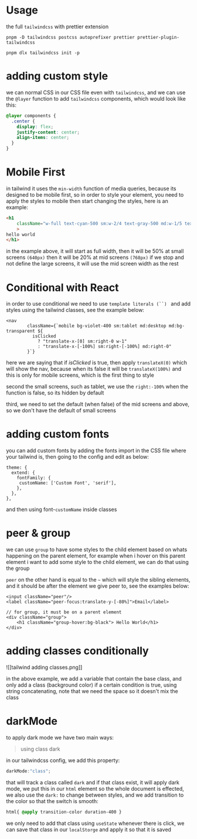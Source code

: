 
# Usage

the full `tailwindcss` with prettier extension 

```
pnpm -D tailwindcss postcss autoprefixer prettier prettier-plugin-tailwindcss

pnpm dlx tailwindcss init -p
```

# adding custom style

we can normal CSS in our CSS file even with `tailwindcss`, and we can use the `@layer` function to add `tailwindcss` components, which would look like this:

```CSS
@layer components {
  .center {
    display: flex;
    justify-content: center;
    align-items: center;
  }
}
```
# Mobile First


in tailwind it uses the `min-width` function of media queries, because its designed to be mobile first, so in order to style your element, you need to apply the styles to mobile then start changing the styles, here is an example:

```HTMl
<h1 
	className="w-full text-cyan-500 sm:w-2/4 text-gray-500 md:w-1/5 text-red-500"
	>
hello world
</h1>
```

in the example above, it will start as full width, then it will be 50% at small screens `(640px)` then it will be 20% at mid screens `(768px)` if we stop and not define the large screens, it will use the mid screen width as the rest

# Conditional with React

in order to use conditional we need to use `template literals (``) ` and add styles using the tailwind classes, see the example below:

```JSX
<nav
        className={`mobile bg-violet-400 sm:tablet md:desktop md:bg-transparent ${
          isClicked
            ? "translate-x-[0] sm:right-0 w-1"
            : "translate-x-[-100%] sm:right-[-100%] md:right-0"
        }`}
```

here we are saying that if *isClicked* is true, then apply `translateX(0)` which will show the nav, because when its false it will be `translateX(100%)` and this is only for mobile screens, which is the first thing to style

second the small screens, such as tablet, we use the `right:-100%` when the function is false, so its hidden by default

third, we need to set the default (when false) of the mid screens and above, so we don't have the default of small screens

# adding custom fonts

you can add custom fonts by adding the fonts import in the CSS file where your tailwind is, then going to the config and edit as below:

```JS
theme: {
  extend: {
    fontFamily: {
     customName: ['Custom Font', 'serif'],
    },
  },
}, 
```

and then using font-`customName` inside classes

# peer & group

we can use `group` to have some styles to the child element based on whats happening on the parent element, for example when i hover on this parent element i want to add some style to the child element, we can do that using the group

`peer` on the other hand is equal to the `~` which will style the sibling elements, and it should be after the element we give peer to, see the examples below:

```JSX
<input className="peer"/>
<label className="peer-focus:translate-y-[-80%]">Email</label>

// for group, it must be on a parent element
<div className="group">
	<h1 className="group-hover:bg-black"> Hello World</h1>
</div>
```

# adding classes conditionally 

![[tailwind adding classes.png]]

in the above example, we add a variable that contain the base class, and only add a class (background color) if a certain condition is true, using string concatenating, note that we need the space so it doesn't mix the class 

# darkMode 

to apply dark mode we have two main ways:

> using class dark

in our tailwindcss config, we add this property:

```js
darkMode:"class";
```

that will track a class called `dark` and if that class exist, it will apply dark mode, we put this in our `html` element so the whole document is effected, we also use the `dark:` to change between styles, and we add transition to the color so that the switch is smooth:

```css
html{ @apply transition-color duration-400 }
```

we only need to add that class using `useState` whenever there is click, we can save that class in our `localStorge` and apply it so that it is saved 

